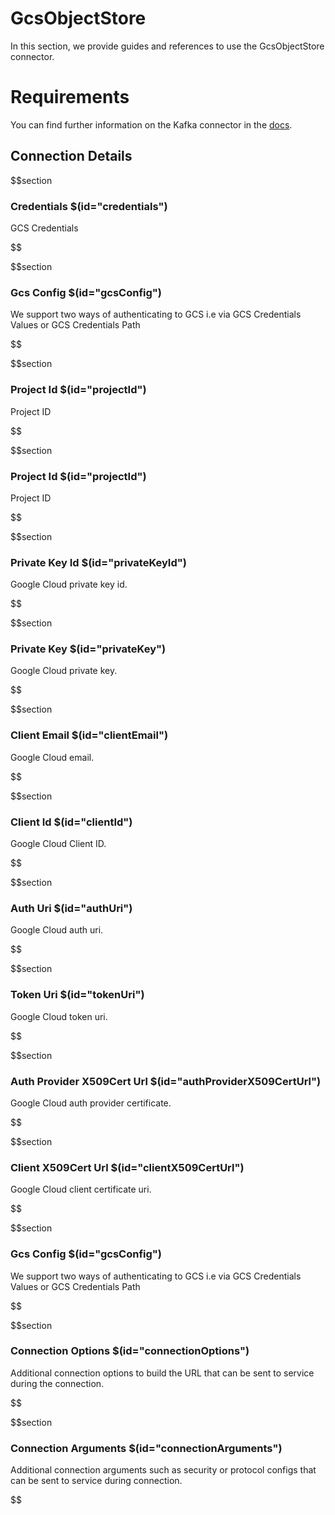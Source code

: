 # GcsObjectStore

In this section, we provide guides and references to use the GcsObjectStore connector.

# Requirements
<!-- to be updated -->
You can find further information on the Kafka connector in the [docs](https://docs.open-metadata.org/connectors/objectstore/gcs).

## Connection Details

$$section
### Credentials $(id="credentials")

GCS Credentials
<!-- credentials to be updated -->
$$

$$section
### Gcs Config $(id="gcsConfig")

We support two ways of authenticating to GCS i.e via GCS Credentials Values or GCS Credentials Path
<!-- gcsConfig to be updated -->
$$

$$section
### Project Id $(id="projectId")

Project ID
<!-- projectId to be updated -->
$$

$$section
### Project Id $(id="projectId")

Project ID
<!-- projectId to be updated -->
$$

$$section
### Private Key Id $(id="privateKeyId")

Google Cloud private key id.
<!-- privateKeyId to be updated -->
$$

$$section
### Private Key $(id="privateKey")

Google Cloud private key.
<!-- privateKey to be updated -->
$$

$$section
### Client Email $(id="clientEmail")

Google Cloud email.
<!-- clientEmail to be updated -->
$$

$$section
### Client Id $(id="clientId")

Google Cloud Client ID.
<!-- clientId to be updated -->
$$

$$section
### Auth Uri $(id="authUri")

Google Cloud auth uri.
<!-- authUri to be updated -->
$$

$$section
### Token Uri $(id="tokenUri")

Google Cloud token uri.
<!-- tokenUri to be updated -->
$$

$$section
### Auth Provider X509Cert Url $(id="authProviderX509CertUrl")

Google Cloud auth provider certificate.
<!-- authProviderX509CertUrl to be updated -->
$$

$$section
### Client X509Cert Url $(id="clientX509CertUrl")

Google Cloud client certificate uri.
<!-- clientX509CertUrl to be updated -->
$$

$$section
### Gcs Config $(id="gcsConfig")

We support two ways of authenticating to GCS i.e via GCS Credentials Values or GCS Credentials Path
<!-- gcsConfig to be updated -->
$$

$$section
### Connection Options $(id="connectionOptions")

Additional connection options to build the URL that can be sent to service during the connection.
<!-- connectionOptions to be updated -->
$$

$$section
### Connection Arguments $(id="connectionArguments")

Additional connection arguments such as security or protocol configs that can be sent to service during connection.
<!-- connectionArguments to be updated -->
$$
